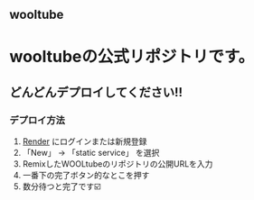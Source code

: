 ## wooltube
# wooltubeの公式リポジトリです。
## どんどんデプロイしてください!!
### デプロイ方法
1. [Render](https://render.com/) にログインまたは新規登録
2. 「New」 → 「static service」 を選択
3. RemixしたWOOLtubeのリポジトリの公開URLを入力
4. 一番下の完了ボタン的なとこを押す
5. 数分待つと完了です☑️
